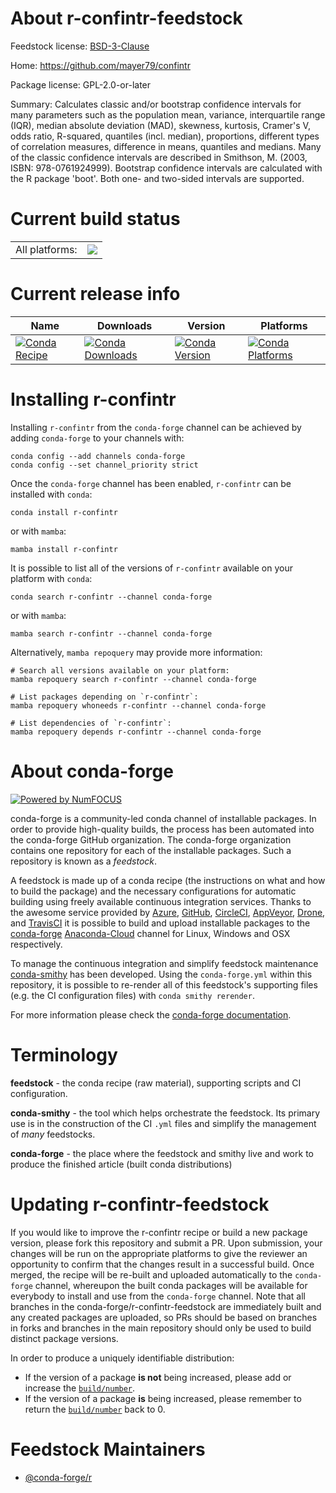 About r-confintr-feedstock
==========================

Feedstock license: [BSD-3-Clause](https://github.com/conda-forge/r-confintr-feedstock/blob/main/LICENSE.txt)

Home: https://github.com/mayer79/confintr

Package license: GPL-2.0-or-later

Summary: Calculates classic and/or bootstrap confidence intervals for many parameters such as the population mean, variance, interquartile range (IQR), median absolute deviation (MAD), skewness, kurtosis, Cramer's V, odds ratio, R-squared, quantiles (incl. median), proportions, different types of correlation measures, difference in means, quantiles and medians. Many of the classic confidence intervals are described in Smithson, M. (2003, ISBN: 978-0761924999). Bootstrap confidence intervals are calculated with the R package 'boot'. Both one- and two-sided intervals are supported.

Current build status
====================


<table><tr><td>All platforms:</td>
    <td>
      <a href="https://dev.azure.com/conda-forge/feedstock-builds/_build/latest?definitionId=17000&branchName=main">
        <img src="https://dev.azure.com/conda-forge/feedstock-builds/_apis/build/status/r-confintr-feedstock?branchName=main">
      </a>
    </td>
  </tr>
</table>

Current release info
====================

| Name | Downloads | Version | Platforms |
| --- | --- | --- | --- |
| [![Conda Recipe](https://img.shields.io/badge/recipe-r--confintr-green.svg)](https://anaconda.org/conda-forge/r-confintr) | [![Conda Downloads](https://img.shields.io/conda/dn/conda-forge/r-confintr.svg)](https://anaconda.org/conda-forge/r-confintr) | [![Conda Version](https://img.shields.io/conda/vn/conda-forge/r-confintr.svg)](https://anaconda.org/conda-forge/r-confintr) | [![Conda Platforms](https://img.shields.io/conda/pn/conda-forge/r-confintr.svg)](https://anaconda.org/conda-forge/r-confintr) |

Installing r-confintr
=====================

Installing `r-confintr` from the `conda-forge` channel can be achieved by adding `conda-forge` to your channels with:

```
conda config --add channels conda-forge
conda config --set channel_priority strict
```

Once the `conda-forge` channel has been enabled, `r-confintr` can be installed with `conda`:

```
conda install r-confintr
```

or with `mamba`:

```
mamba install r-confintr
```

It is possible to list all of the versions of `r-confintr` available on your platform with `conda`:

```
conda search r-confintr --channel conda-forge
```

or with `mamba`:

```
mamba search r-confintr --channel conda-forge
```

Alternatively, `mamba repoquery` may provide more information:

```
# Search all versions available on your platform:
mamba repoquery search r-confintr --channel conda-forge

# List packages depending on `r-confintr`:
mamba repoquery whoneeds r-confintr --channel conda-forge

# List dependencies of `r-confintr`:
mamba repoquery depends r-confintr --channel conda-forge
```


About conda-forge
=================

[![Powered by
NumFOCUS](https://img.shields.io/badge/powered%20by-NumFOCUS-orange.svg?style=flat&colorA=E1523D&colorB=007D8A)](https://numfocus.org)

conda-forge is a community-led conda channel of installable packages.
In order to provide high-quality builds, the process has been automated into the
conda-forge GitHub organization. The conda-forge organization contains one repository
for each of the installable packages. Such a repository is known as a *feedstock*.

A feedstock is made up of a conda recipe (the instructions on what and how to build
the package) and the necessary configurations for automatic building using freely
available continuous integration services. Thanks to the awesome service provided by
[Azure](https://azure.microsoft.com/en-us/services/devops/), [GitHub](https://github.com/),
[CircleCI](https://circleci.com/), [AppVeyor](https://www.appveyor.com/),
[Drone](https://cloud.drone.io/welcome), and [TravisCI](https://travis-ci.com/)
it is possible to build and upload installable packages to the
[conda-forge](https://anaconda.org/conda-forge) [Anaconda-Cloud](https://anaconda.org/)
channel for Linux, Windows and OSX respectively.

To manage the continuous integration and simplify feedstock maintenance
[conda-smithy](https://github.com/conda-forge/conda-smithy) has been developed.
Using the ``conda-forge.yml`` within this repository, it is possible to re-render all of
this feedstock's supporting files (e.g. the CI configuration files) with ``conda smithy rerender``.

For more information please check the [conda-forge documentation](https://conda-forge.org/docs/).

Terminology
===========

**feedstock** - the conda recipe (raw material), supporting scripts and CI configuration.

**conda-smithy** - the tool which helps orchestrate the feedstock.
                   Its primary use is in the construction of the CI ``.yml`` files
                   and simplify the management of *many* feedstocks.

**conda-forge** - the place where the feedstock and smithy live and work to
                  produce the finished article (built conda distributions)


Updating r-confintr-feedstock
=============================

If you would like to improve the r-confintr recipe or build a new
package version, please fork this repository and submit a PR. Upon submission,
your changes will be run on the appropriate platforms to give the reviewer an
opportunity to confirm that the changes result in a successful build. Once
merged, the recipe will be re-built and uploaded automatically to the
`conda-forge` channel, whereupon the built conda packages will be available for
everybody to install and use from the `conda-forge` channel.
Note that all branches in the conda-forge/r-confintr-feedstock are
immediately built and any created packages are uploaded, so PRs should be based
on branches in forks and branches in the main repository should only be used to
build distinct package versions.

In order to produce a uniquely identifiable distribution:
 * If the version of a package **is not** being increased, please add or increase
   the [``build/number``](https://docs.conda.io/projects/conda-build/en/latest/resources/define-metadata.html#build-number-and-string).
 * If the version of a package **is** being increased, please remember to return
   the [``build/number``](https://docs.conda.io/projects/conda-build/en/latest/resources/define-metadata.html#build-number-and-string)
   back to 0.

Feedstock Maintainers
=====================

* [@conda-forge/r](https://github.com/conda-forge/r/)

